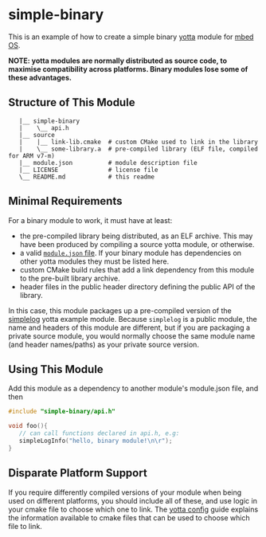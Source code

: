 # simple-binary

This is an example of how to create a simple binary [yotta](http://yottadocs.mbed.com) module for [mbed OS](https://mbed/com).

**NOTE: yotta modules are normally distributed as source code, to maximise compatibility across platforms. Binary modules lose some of these advantages.**

## Structure of This Module

```
   |__ simple-binary
   |    \__ api.h
   |__ source
   |    |__ link-lib.cmake  # custom CMake used to link in the library
   |    \__ some-library.a  # pre-compiled library (ELF file, compiled for ARM v7-m)
   |__ module.json          # module description file
   |__ LICENSE              # license file
   \__ README.md            # this readme
```

## Minimal Requirements

For a binary module to work, it must have at least:

  * the pre-compiled library being distributed, as an ELF archive. This may
    have been produced by compiling a source yotta module, or otherwise.
  * a valid [`module.json`
    file](http://yottadocs.mbed.com/reference/module.html). If your binary
    module has dependencies on other yotta modules they must be listed here.
  * custom CMake build rules that add a link dependency from this module to the
    pre-built library archive.
  * header files in the public header directory defining the public API of the
    library.

In this case, this module packages up a pre-compiled version of the
[simplelog](http://yottadocs.mbed.com/tutorial/tutorial.html) yotta example
module. Because `simplelog` is a public module, the name and headers of this
module are different, but if you are packaging a private source module, you
would normally choose the same module name (and header names/paths) as your
private source version.

## Using This Module

Add this module as a dependency to another module's module.json file, and then 

```C
#include "simple-binary/api.h"

void foo(){
   // can call functions declared in api.h, e.g:
   simpleLogInfo("hello, binary module!\n\r");   
}
```

## Disparate Platform Support
If you require differently compiled versions of your module when being used on
different platforms, you should include all of these, and use logic in your
cmake file to choose which one to link. The [yotta
config](http://yottadocs.mbed.com/reference/config.html) guide explains the
information available to cmake files that can be used to choose which file to
link.
